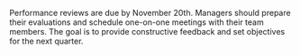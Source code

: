 Performance reviews are due by November 20th. Managers should prepare their evaluations and schedule one-on-one meetings with their team members. The goal is to provide constructive feedback and set objectives for the next quarter.